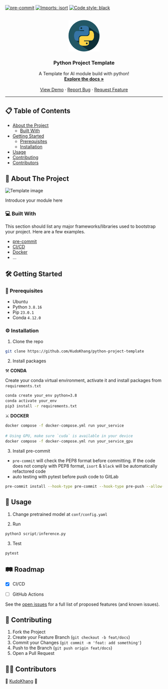 <!-- PROJECT SHIELDS -->
<!--
*** I'm using markdown "reference style" links for readability.
*** Reference links are enclosed in brackets [ ] instead of parentheses ( ).
*** See the bottom of this document for the declaration of the reference variables
*** for contributors-url, forks-url, etc. This is an optional, concise syntax you may use.
*** https://www.markdownguide.org/basic-syntax/#reference-style-links
-->
[![pre-commit][pre-commit-shield]][pre-commit-url]
[![Imports: isort][isort-shield]][isort-url]
[![Code style: black][black-shield]][black-url]


<!-- PROJECT LOGO -->
<br />
<div align="center">
  <a href="https://github.com/KudoKhang/python-project-template">
    <img src="data/logo.png" alt="Logo" width="100" height="100">
  </a>

  <h3 align="center">Python Project Template</h3>

  <p align="center">
    A Template for AI module build with python!
    <br />
    <a href="docs/"><strong>Explore the docs »</strong></a>
    <br />
    <br />
    <a href="#">View Demo</a>
    ·
    <a href="https://github.com/KudoKhang/python-project-template/issues">Report Bug</a>
    ·
    <a href="https://github.com/KudoKhang/python-project-template/issues">Request Feature</a>
  </p>
</div>

---

<!-- 📋 TABLE OF CONTENTS -->
## 📋 Table of Contents
* [About the Project](#about-the-project)
  * [Built With](#built-with)
* [Getting Started](#getting-started)
  * [Prerequisites](#prerequisites)
  * [Installation](#installation)
* [Usage](#usage)
* [Contributing](#contributing)
* [Contributors](#contributors)


<!-- ABOUT THE PROJECT -->
<h2 id="about-the-project"> 📑 About The Project </h2>

![Template image](https://i.imgur.com/EfcBxOl.png)

Introduce your module here

<h3 id="built-with"> 💻 Built With </h3>

This section should list any major frameworks/libraries used to bootstrap your project. Here are a few examples.

* [pre-commit](https://pre-commit.com/)
* [CI/CD](https://docs.gitlab.com/ee/ci/pipelines/)
* [Docker](https://www.docker.com/)
* ...


<!-- GETTING STARTED -->
<h2 id="getting-started"> 🛠 Getting Started </h2>


<h3 id="prerequisites"> 📎 Prerequisites </h3>

- Ubuntu
- Python `3.8.16`
- Pip `23.0.1`
- Conda `4.12.0`

<h3 id="installation"> ⚙️ Installation </h3>

1. Clone the repo

```bash
git clone https://github.com/KudoKhang/python-project-template
```

2. Install packages

⚒️ __CONDA__

Create your conda virtual environment, activate it and install packages from `requirements.txt`

```bash
conda create your_env python=3.8
conda activate your_env
pip3 install -r requirements.txt
```

⚔️ __DOCKER__

```bash
docker compose -f docker-compose.yml run your_service

# Using GPU, make sure `cuda` is available in your device
docker compose -f docker-compose.yml run your_service_gpu
```


3. Install pre-commit

- `pre-commit` will check the PEP8 format before committing. If the code does not comply with PEP8 format, `isort` & `black` will be automatically refactored code
- auto testing with pytest before push code to GitLab

```bash
pre-commit install --hook-type pre-commit --hook-type pre-push --allow-missing-config
```


<!-- USAGE EXAMPLES -->
<h2 id="usage"> 🤖 Usage </h2>

1. Change pretrained model at `conf/config.yaml`

2. Run
```python
python3 script/inference.py
```

3. Test
```python
pytest
```


<!-- ROADMAP -->
<h2 id="roadmap"> 🛤 Roadmap </h2>

- [x] CI/CD
- [ ] GitHub Actions


See the [open issues][issue] for a full list of proposed features (and known issues).


<!-- CONTRIBUTING -->
<h2 id="contributing"> 👋 Contributing </h2>

1. Fork the Project
2. Create your Feature Branch (`git checkout -b feat/docs`)
3. Commit your Changes (`git commit -m 'feat: add something'`)
4. Push to the Branch (`git push origin feat/docs`)
5. Open a Pull Request


<!-- 👨‍💻 CONTACT -->
<h2 id="contributors"> 👨‍💻 Contributors </h2>

🐤 [KudoKhang][profile] 🐤


<!-- MARKDOWN LINKS & IMAGES -->
<!-- https://www.markdownguide.org/basic-syntax/#reference-style-links -->
[profile]: https://github.com/KudoKhang
[issue]: https://github.com/KudoKhang/python-project-template/issues
[project]: https://github.com/KudoKhang/python-project-template 
[pre-commit-shield]: https://img.shields.io/badge/pre--commit-enabled-brightgreen?logo=pre-commit
[pre-commit-url]: https://github.com/pre-commit/pre-commit
[isort-shield]: https://img.shields.io/badge/%20imports-isort-%231674b1?style=flat&labelColor=ef8336
[isort-url]: https://pycqa.github.io/isort/
[black-shield]: https://img.shields.io/badge/code%20style-black-000000.svg
[black-url]: https://github.com/psf/black
